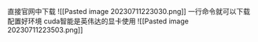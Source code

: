 直接官网中下载
![[Pasted image 20230711223030.png]]
一行命令就可以下载配置好环境
cuda智能是英伟达的显卡使用
![[Pasted image 20230711223503.png]]
